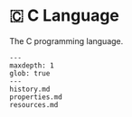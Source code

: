 # 🇨 C Language

The C programming language.

```{toctree}
---
maxdepth: 1
glob: true
---
history.md
properties.md
resources.md
```

